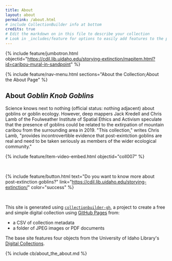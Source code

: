 ```yaml
---
title: About
layout: about
permalink: /about.html
# include CollectionBuilder info at bottom
credits: true
# Edit the markdown on in this file to describe your collection
# Look in _includes/feature for options to easily add features to the page
---
```


{% include feature/jumbotron.html objectid="https://cdil.lib.uidaho.edu/storying-extinction/mapitem.html?id=caribou-mural-in-sandpoint" %}

{% include feature/nav-menu.html sections="About the Collection;About the About Page" %}

## About _Goblin Knob Goblins_

Science knows next to nothing (official status: nothing adjacent) about goblins or goblin ecology. However, deep mappers Jack Kredell and Chris Lamb of the Foulweather Institute of Spatial Ethics and Activism speculate that the presence of goblins could be related to the extirpation of mountain caribou from the surrounding area in 2019. "This collection," writes Chris Lamb, "provides incontrovertible evidence that post-exintction goblins are real and need to be taken seriously as members of the wider ecological community." 

{% include feature/item-video-embed.html objectid="coll007" %}

&nbsp;

{% include feature/button.html text="Do you want to know more about post-extinction goblins?" link="https://cdil.lib.uidaho.edu/storying-extinction/" color="success" %}

&nbsp;

This site is generated using [`collectionbuilder-gh`](https://collectionbuilding.github.io/gh/), a project to create a free and simple digital collection using [GitHub Pages](https://pages.github.com/) from: 

- a CSV of collection metadata
- a folder of JPEG images or PDF documents

The base site features four objects from the University of Idaho Library's [Digital Collections](https://www.lib.uidaho.edu/digital). 

<!-- IMPORTANT!!! DELETE this comment and the include below when you are finished editing this page for your collection. The include below introduces about page features. They will show up on your collection's about page until you delete it.  -->
{% include cb/about_the_about.md %} 
